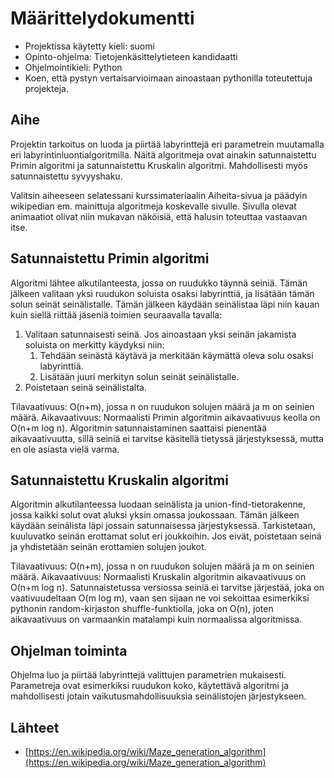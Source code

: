 # Määrittelydokumentti

- Projektissa käytetty kieli: suomi
- Opinto-ohjelma: Tietojenkäsittelytieteen kandidaatti
- Ohjelmointikieli: Python
- Koen, että pystyn vertaisarvioimaan ainoastaan pythonilla toteutettuja projekteja.

## Aihe

Projektin tarkoitus on luoda ja piirtää labyrinttejä eri parametrein muutamalla eri labyrintinluontialgoritmilla.
Näitä algoritmeja ovat ainakin satunnaistettu Primin algoritmi ja satunnaistettu Kruskalin algoritmi.
Mahdollisesti myös satunnaistettu syvyyshaku.

Valitsin aiheeseen selatessani kurssimateriaalin Aiheita-sivua ja päädyin wikipedian em. mainittuja algoritmeja koskevalle sivulle.
Sivulla olevat animaatiot olivat niin mukavan näköisiä, että halusin toteuttaa vastaavan itse.

## Satunnaistettu Primin algoritmi

Algoritmi lähtee alkutilanteesta, jossa on ruudukko täynnä seiniä. Tämän jälkeen valitaan yksi ruudukon soluista osaksi labyrinttiä,
ja lisätään tämän solun seinät seinälistalle. Tämän jälkeen käydään seinälistaa läpi niin kauan kuin siellä riittää jäseniä toimien seuraavalla tavalla:

1. Valitaan satunnaisesti seinä. Jos ainoastaan yksi seinän jakamista soluista on merkitty käydyksi niin:
    1. Tehdään seinästä käytävä ja merkitään käymättä oleva solu osaksi labyrinttiä.
    2. Lisätään juuri merkityn solun seinät seinälistalle.
2. Poistetaan seinä seinälistalta.

Tilavaativuus: O(n+m), jossa n on ruudukon solujen määrä ja m on seinien määrä.
Aikavaativuus: Normaalisti Primin algoritmin aikavaativuus keolla on O(n+m log n). Algoritmin satunnaistaminen saattaisi pienentää aikavaativuutta, sillä seiniä ei tarvitse käsitellä tietyssä järjestyksessä, mutta en ole asiasta vielä varma.

## Satunnaistettu Kruskalin algoritmi

Algoritmin alkutilanteessa luodaan seinälista ja union-find-tietorakenne, jossa kaikki solut ovat aluksi yksin omassa joukossaan.
Tämän jälkeen käydään seinälista läpi jossain satunnaisessa järjestyksessä. Tarkistetaan, kuuluvatko seinän erottamat solut eri joukkoihin.
Jos eivät, poistetaan seinä ja yhdistetään seinän erottamien solujen joukot.

Tilavaativuus: O(n+m), jossa n on ruudukon solujen määrä ja m on seinien määrä.
Aikavaativuus: Normaalisti Kruskalin algoritmin aikavaativuus on O(n+m log n). Satunnaistetussa versiossa seiniä ei tarvitse järjestää, joka on vaativuudeltaan O(m log m), vaan sen sijaan ne voi sekoittaa esimerkiksi pythonin random-kirjaston shuffle-funktiolla, joka on O(n), joten aikavaativuus on varmaankin matalampi kuin normaalissa algoritmissa.

## Ohjelman toiminta

Ohjelma luo ja piirtää labyrinttejä valittujen parametrien mukaisesti. Parametreja ovat esimerkiksi ruudukon koko, käytettävä algoritmi ja mahdollisesti jotain vaikutusmahdollisuuksia seinälistojen järjestykseen.

## Lähteet

- [https://en.wikipedia.org/wiki/Maze_generation_algorithm](https://en.wikipedia.org/wiki/Maze_generation_algorithm)
